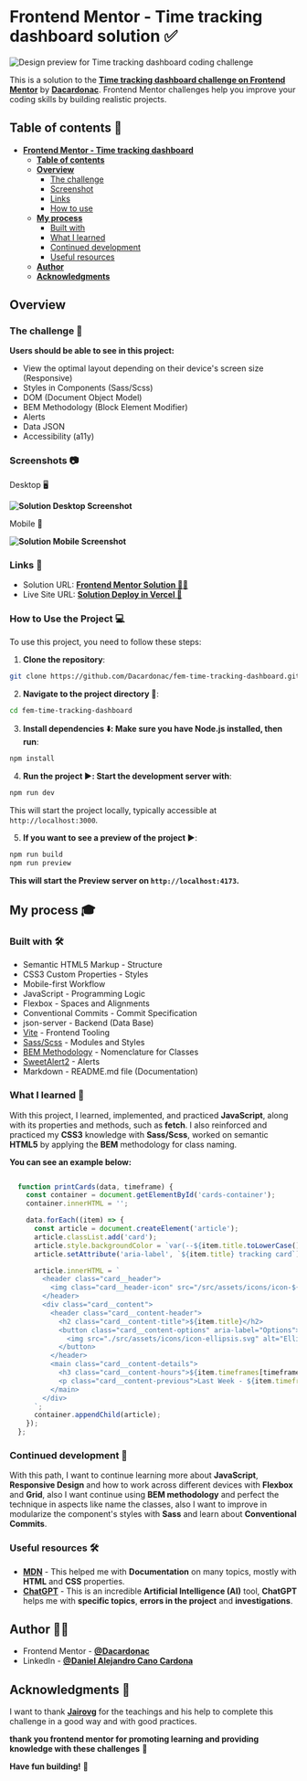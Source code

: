 
# Frontend Mentor - Time tracking dashboard solution ✅

![Design preview for Time tracking dashboard coding challenge](./public/design/preview.webp)

This is a solution to the **[Time tracking dashboard challenge on Frontend Mentor](https://www.frontendmentor.io/challenges/time-tracking-dashboard-UIQ7167Jw)** by **[Dacardonac](https://github.com/Dacardonac)**. Frontend Mentor challenges help you improve your coding skills by building realistic projects.

## Table of contents 📄

- **[Frontend Mentor - Time tracking dashboard](#frontend-mentor---time-tracking-dashboard-solution-)**
  - **[Table of contents](#table-of-contents-)**
  - **[Overview](#overview-)**
    - [The challenge](#the-challenge-)
    - [Screenshot](#screenshots-)
    - [Links](#links-)
    - [How to use](#how-to-use-the-project-)
  - **[My process](#my-process-)**
    - [Built with](#built-with-)
    - [What I learned](#what-i-learned-)
    - [Continued development](#continued-development-)
    - [Useful resources](#useful-resources-)
  - **[Author](#author-)**
  - **[Acknowledgments](#acknowledgments-)**

## Overview

### The challenge 🧩

**Users should be able to see in this project:**

- View the optimal layout depending on their device's screen size (Responsive)
- Styles in Components (Sass/Scss)
- DOM (Document Object Model)
- BEM Methodology (Block Element Modifier)
- Alerts
- Data JSON
- Accessibility (a11y)

### Screenshots 📷

Desktop 🖥️

**![Solution Desktop Screenshot](./)**

Mobile 📱

**![Solution Mobile Screenshot](./public/screenshots/mobile-design.webp)**


### Links 📍

- Solution URL: **[Frontend Mentor Solution 👨‍💻]()**
- Live Site URL: **[Solution Deploy in Vercel 🚀]()**

### How to Use the Project 💻

To use this project, you need to follow these steps:

1. **Clone the repository**:

  ```bash
  git clone https://github.com/Dacardonac/fem-time-tracking-dashboard.git
  ```

2. **Navigate to the project directory 📂**:

  ```bash
  cd fem-time-tracking-dashboard
  ```

3. **Install dependencies ⬇️: Make sure you have Node.js installed, then run**:

  ```bash
  npm install
  ```

4. **Run the project ▶️: Start the development server with**:

  ```bash
  npm run dev
  ```
  This will start the project locally, typically accessible at `http://localhost:3000`.

5. **If you want to see a preview of the project ▶️**:

  ```bash
  npm run build
  npm run preview
  ```
  **This will start the Preview server on `http://localhost:4173`.**

## My process 🎓

### Built with 🛠

- Semantic HTML5 Markup - Structure
- CSS3 Custom Properties - Styles
- Mobile-first Workflow
- JavaScript - Programming Logic
- Flexbox - Spaces and Alignments
- Conventional Commits - Commit Specification
- json-server - Backend (Data Base)
- [Vite](https://vitejs.dev/) - Frontend Tooling
- [Sass/Scss](https://sass-lang.com/) - Modules and Styles
- [BEM Methodology](https://en.bem.info/methodology/) - Nomenclature for Classes
- [SweetAlert2](https://sweetalert2.github.io/) - Alerts
- Markdown - README.md file (Documentation)

### What I learned 🧠

With this project, I learned, implemented, and practiced **JavaScript**, along with its properties and methods, such as **fetch**. I also reinforced and practiced my **CSS3** knowledge with **Sass/Scss**, worked on semantic **HTML5** by applying the **BEM** methodology for class naming.

**You can see an example below:**

``` JavaScript

  function printCards(data, timeframe) {
    const container = document.getElementById('cards-container');
    container.innerHTML = '';

    data.forEach((item) => {
      const article = document.createElement('article');
      article.classList.add('card');
      article.style.backgroundColor = `var(--${item.title.toLowerCase().replace(/ /g, '-')})`;
      article.setAttribute('aria-label', `${item.title} tracking card`);

      article.innerHTML = `
        <header class="card__header">
          <img class="card__header-icon" src="/src/assets/icons/icon-${item.title.toLowerCase().replace(/ /g, '-')}.svg" alt="${item.title} icon">
        </header>
        <div class="card__content">
          <header class="card__content-header">
            <h2 class="card__content-title">${item.title}</h2>
            <button class="card__content-options" aria-label="Options">
              <img src="./src/assets/icons/icon-ellipsis.svg" alt="Ellipsis icon">
            </button>
          </header>
          <main class="card__content-details">
            <h3 class="card__content-hours">${item.timeframes[timeframe].current}hrs</h3>
            <p class="card__content-previous">Last Week - ${item.timeframes[timeframe].previous}hrs</p>
          </main>
        </div>
      `;
      container.appendChild(article);
    });
  };

```

### Continued development 🔎

With this path, I want to continue learning more about **JavaScript**, **Responsive Design** and how to work across different devices with **Flexbox** and **Grid**, also I want continue using  **BEM methodology** and perfect the technique in aspects like name the classes, also I want to improve in modularize the component's styles with **Sass** and learn about **Conventional Commits**.

### Useful resources 🛠

- **[MDN](https://developer.mozilla.org/en-US/)** - This helped me with **Documentation** on many topics, mostly with **HTML** and **CSS** properties.
- **[ChatGPT](https://chatgpt.com/)** - This is an incredible **Artificial Intelligence (AI)** tool, **ChatGPT** helps me with **specific topics**, **errors in the project** and **investigations**.

## Author 👨‍💻

- Frontend Mentor - **[@Dacardonac](https://www.frontendmentor.io/profile/Dacardonac)**
- LinkedIn - **[@Daniel Alejandro Cano Cardona](https://www.linkedin.com/in/daniel-alejandro-cano-cardona/)**

## Acknowledgments 🙌

I want to thank **[Jairovg](https://github.com/jairovg)** for the teachings and his help to complete this challenge in a good way and with good practices.

**thank you frontend mentor for promoting learning and providing knowledge with these challenges** 🙌

**Have fun building!** 🚀

